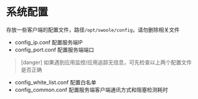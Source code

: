 # 系统配置

存放一些客户端的配置文件，路径`/opt/swoole/config`，请勿删除相关文件

* config_ip.conf 配置服务端IP
* config_port.conf 配置服务端端口

>[danger] 如果遇到应用监控/应用追踪无信息，可先检查以上两个配置文件是否正确

* config_white_list.conf 配置白名单
* config_common.conf 配置服务端客户端通讯方式和阻塞检测耗时